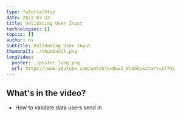 ```yaml
---
type: TutorialStep
date: 2022-07-23
title: Validating User Input
technologies: []
topics: []
author: hs
subtitle: Validating User Input
thumbnail: ./thumbnail.png
longVideo:
  poster: ./poster_long.png
  url: https://www.youtube.com/watch?v=QuvS_VLbGko&start=1773s
---
```


## What's in the video?

* How to validate data users send in
